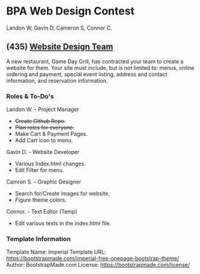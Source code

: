 # BPA Web Design Contest

Landon W, Gavin D, Cameron S, Connor C.

## (435) [Website Design Team](https://cvtech.instructure.com/courses/889/files/347039?module_item_id=305995)

A new restaurant, Game Day Grill, has contracted your team to create a website for them. Your site must include, but is not limited to: menus, online ordering and payment, special event listing, address and contact information, and reservation information.

### Roles & To-Do's
Landon W. - Project Manager
* ~~Create Github Repo.~~
* ~~Plan roles for everyone.~~
* Make Cart & Payment Pages.
* Add Cart icon to menu.

Gavin D. - Website Developer
* Various Index.html changes.
* Edit Filter for menu.

Camron S. - Graphic Designer
* Search for/Create images for website.
* Figure theme colors.

Connor. - Text Editor (Temp)
* Edit various texts in the index.html file.

### Template Information

Template Name: Imperial
Template URL: https://bootstrapmade.com/imperial-free-onepage-bootstrap-theme/
Author: BootstrapMade.com
License: https://bootstrapmade.com/license/
